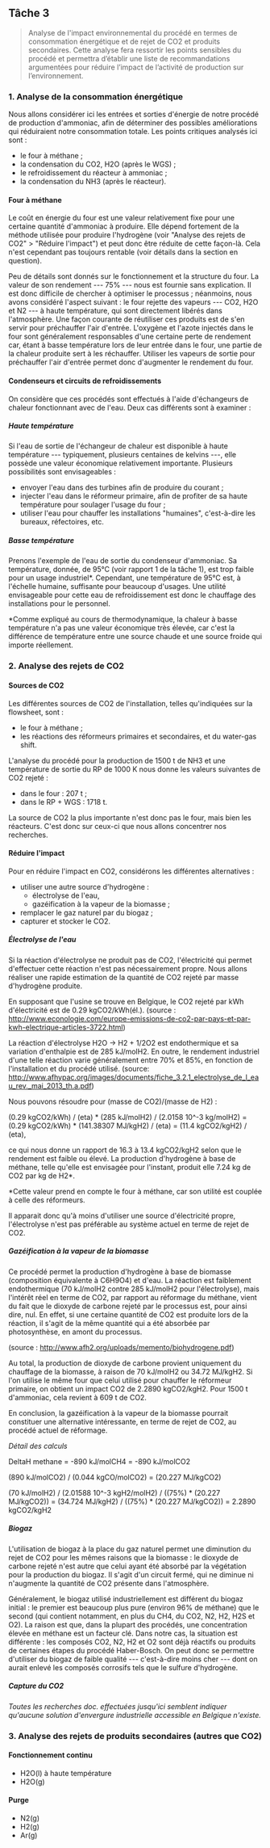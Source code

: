 Tâche 3
-------

> Analyse de l'impact environnemental du procédé en termes de consommation énergétique et de rejet de CO2 et produits secondaires. Cette analyse fera ressortir les points sensibles du procédé et permettra d’établir une liste de recommandations argumentées pour réduire l’impact de l’activité de production sur l’environnement.

### 1. Analyse de la consommation énergétique

Nous allons considérer ici les entrées et sorties d'énergie de notre procédé de production d'ammoniac, afin de déterminer des possibles améliorations qui réduiraient notre consommation totale. Les points critiques analysés ici sont :

- le four à méthane ;
- la condensation du CO2, H2O (après le WGS) ;
- le refroidissement du réacteur à ammoniac ;
- la condensation du NH3 (après le réacteur).

#### Four à méthane

Le coût en énergie du four est une valeur relativement fixe pour une certaine quantité d'ammoniac à produire. Elle dépend fortement de la méthode utilisée pour produire l'hydrogène (voir "Analyse des rejets de CO2" > "Réduire l'impact") et peut donc être réduite de cette façon-là. Cela n'est cependant pas toujours rentable (voir détails dans la section en question).

Peu de détails sont donnés sur le fonctionnement et la structure du four. La valeur de son rendement --- 75% --- nous est fournie sans explication. Il est donc difficile de chercher à optimiser le processus ; néanmoins, nous avons considéré l'aspect suivant : le four rejette des vapeurs --- CO2, H2O et N2 --- à haute température, qui sont directement libérés dans l'atmosphère. Une façon courante de réutiliser ces produits est de s'en servir pour préchauffer l'air d'entrée. L'oxygène et l'azote injectés dans le four sont généralement responsables d'une certaine perte de rendement car, étant à basse température lors de leur entrée dans le four, une partie de la chaleur produite sert à les réchauffer. Utiliser les vapeurs de sortie pour préchauffer l'air d'entrée permet donc d'augmenter le rendement du four.

#### Condenseurs et circuits de refroidissements

On considère que ces procédés sont effectués à l'aide d'échangeurs de chaleur fonctionnant avec de l'eau. Deux cas différents sont à examiner :

##### Haute température

Si l'eau de sortie de l'échangeur de chaleur est disponible à haute température --- typiquement, plusieurs centaines de kelvins ---, elle possède une valeur économique relativement importante. Plusieurs possibilités sont envisageables :

- envoyer l'eau dans des turbines afin de produire du courant ;
- injecter l'eau dans le réformeur primaire, afin de profiter de sa haute température pour soulager l'usage du four ;
- utiliser l'eau pour chauffer les installations "humaines", c'est-à-dire les bureaux, réfectoires, etc.

##### Basse température

Prenons l'exemple de l'eau de sortie du condenseur d'ammoniac. Sa température, donnée, de 95°C (voir rapport 1 de la tâche 1), est trop faible pour un usage industriel*. Cependant, une température de 95°C est, à l'échelle humaine, suffisante pour beaucoup d'usages. Une utilité envisageable pour cette eau de refroidissement est donc le chauffage des installations pour le personnel.

*Comme expliqué au cours de thermodynamique, la chaleur à basse température n'a pas une valeur économique très élevée, car c'est la différence de température entre une source chaude et une source froide qui importe réellement.


### 2. Analyse des rejets de CO2

#### Sources de CO2

Les différentes sources de CO2 de l'installation, telles qu'indiquées sur la flowsheet, sont :

- le four à méthane ;
- les réactions des réformeurs primaires et secondaires, et du water-gas shift.

L'analyse du procédé pour la production de 1500 t de NH3 et une température de sortie du RP de 1000 K nous donne les valeurs suivantes de CO2 rejeté :

- dans le four : 207 t ;
- dans le RP + WGS : 1718 t.

La source de CO2 la plus importante n'est donc pas le four, mais bien les réacteurs. C'est donc sur ceux-ci que nous allons concentrer nos recherches.

#### Réduire l'impact

Pour en réduire l'impact en CO2, considérons les différentes alternatives :

- utiliser une autre source d'hydrogène :
  - électrolyse de l'eau,
  - gazéification à la vapeur de la biomasse ;
- remplacer le gaz naturel par du biogaz ;
- capturer et stocker le CO2.

##### Électrolyse de l'eau

Si la réaction d'électrolyse ne produit pas de CO2, l'électricité qui permet d'effectuer cette réaction n'est pas nécessairement propre. Nous allons réaliser une rapide estimation de la quantité de CO2 rejeté par masse d'hydrogène produite.

En supposant que l'usine se trouve en Belgique, le CO2 rejeté par kWh d'électricité est de 0.29 kgCO2/kWh(él.). (source : http://www.econologie.com/europe-emissions-de-co2-par-pays-et-par-kwh-electrique-articles-3722.html)

La réaction d'électrolyse H2O -> H2 + 1/2O2 est endothermique et sa variation d'enthalpie est de 285 kJ/molH2. En outre, le rendement industriel d'une telle réaction varie généralement entre 70% et 85%, en fonction de l'installation et du procédé utilisé. (source: http://www.afhypac.org/images/documents/fiche_3.2.1_electrolyse_de_l_eau_rev._mai_2013_th.a.pdf)

Nous pouvons résoudre pour (masse de CO2)/(masse de H2) :

(0.29 kgCO2/kWh) / (eta) * (285 kJ/molH2) / (2.0158 10^-3 kg/molH2)
 = (0.29 kgCO2/kWh) * (141.38307 MJ/kgH2) / (eta)
 = (11.4 kgCO2/kgH2) / (eta),

ce qui nous donne un rapport de 16.3 à 13.4 kgCO2/kgH2 selon que le rendement est faible ou élevé. La production d'hydrogène à base de méthane, telle qu'elle est envisagée pour l'instant, produit elle 7.24 kg de CO2 par kg de H2*.

*Cette valeur prend en compte le four à méthane, car son utilité est couplée à celle des réformeurs.

Il apparait donc qu'à moins d'utiliser une source d'électricité propre, l'électrolyse n'est pas préférable au système actuel en terme de rejet de CO2.

##### Gazéification à la vapeur de la biomasse

Ce procédé permet la production d'hydrogène à base de biomasse (composition équivalente à C6H9O4) et d'eau. La réaction est faiblement endothermique (70 kJ/molH2 contre 285 kJ/molH2 pour l'électrolyse), mais l'intérêt réel en terme de CO2, par rapport au réformage du méthane, vient du fait que le dioxyde de carbone rejeté par le processus est, pour ainsi dire, nul. En effet, si une certaine quantité de CO2 est produite lors de la réaction, il s'agit de la même quantité qui a été absorbée par photosynthèse, en amont du processus.

(source : http://www.afh2.org/uploads/memento/biohydrogene.pdf)

Au total, la production de dioxyde de carbone provient uniquement du chauffage de la biomasse, à raison de 70 kJ/molH2 ou 34.72 MJ/kgH2. Si l'on utilise le même four que celui utilisé pour chauffer le réformeur primaire, on obtient un impact CO2 de 2.2890 kgCO2/kgH2. Pour 1500 t d'ammoniac, cela revient à 609 t de CO2.

En conclusion, la gazéification à la vapeur de la biomasse pourrait constituer une alternative intéressante, en terme de rejet de CO2, au procédé actuel de réformage.

*Détail des calculs*

DeltaH methane = -890 kJ/molCH4 = -890 kJ/molCO2

(890 kJ/molCO2) / (0.044 kgCO/molCO2) = (20.227 MJ/kgCO2)

(70 kJ/molH2) / (2.01588 10^-3 kgH2/molH2) / ((75%) * (20.227 MJ/kgCO2))
 = (34.724 MJ/kgH2) / ((75%) * (20.227 MJ/kgCO2))
 = 2.2890 kgCO2/kgH2

##### Biogaz

L'utilisation de biogaz à la place du gaz naturel permet une diminution du rejet de CO2 pour les mêmes raisons que la biomasse : le dioxyde de carbone rejeté n'est autre que celui ayant été absorbé par la végétation pour la production du biogaz. Il s'agit d'un circuit fermé, qui ne diminue ni n'augmente la quantité de CO2 présente dans l'atmosphère.

Généralement, le biogaz utilisé industriellement est différent du biogaz initial : le premier est beaucoup plus pure (environ 96% de méthane) que le second (qui contient notamment, en plus du CH4, du CO2, N2, H2, H2S et O2). La raison est que, dans la plupart des procédés, une concentration élevée en méthane est un facteur clé. Dans notre cas, la situation est différente : les composés CO2, N2, H2 et O2 sont déjà réactifs ou produits de certaines étapes du procédé Haber-Bosch. On peut donc se permettre d'utiliser du biogaz de faible qualité --- c'est-à-dire moins cher --- dont on aurait enlevé les composés corrosifs tels que le sulfure d'hydrogène.

##### Capture du CO2

*Toutes les recherches doc. effectuées jusqu'ici semblent indiquer qu'aucune solution d'envergure industrielle accessible en Belgique n'existe.*


### 3. Analyse des rejets de produits secondaires (autres que CO2)

#### Fonctionnement continu

- H2O(l) à haute température
- H2O(g)

#### Purge

- N2(g)
- H2(g)
- Ar(g)
